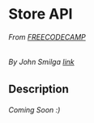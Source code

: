 # Store API

###### From [FREECODECAMP](https://www.youtube.com/watch?v=qwfE7fSVaZM&t=9340s)

###### By John Smilga [link](https://github.com/john-smilga/node-express-course)

## Description

###### Coming Soon :)
